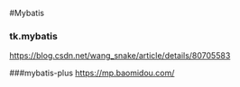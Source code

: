 #Mybatis
### tk.mybatis 
https://blog.csdn.net/wang_snake/article/details/80705583

###mybatis-plus
https://mp.baomidou.com/
